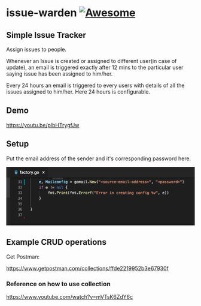 
# issue-warden [![Awesome](https://cdn.rawgit.com/sindresorhus/awesome/d7305f38d29fed78fa85652e3a63e154dd8e8829/media/badge.svg)](https://github.com/sindresorhus/awesome)

## Simple Issue Tracker 
Assign issues to people.

Whenever an Issue is created or assigned to different user(in case of update), an email is triggered exactly after 12 mins to the particular user saying issue has been assigned to him/her.


Every 24 hours an email is triggered to every users with details of all the issues assigned to him/her. Here 24 hours is configurable.

## Demo
https://youtu.be/plbHTrygfJw

## Setup
Put the email address of the sender and it's corresponding password here.

![image alt text](https://github.com/souvikhaldar/issue-warden/blob/master/Screen%20Shot%202019-01-07%20at%201.00.04%20AM.png)

## Example CRUD operations
Get Postman:

https://www.getpostman.com/collections/ffde2219952b3e67930f

### Reference on how to use collection
https://www.youtube.com/watch?v=mVTsK6ZdY6c
